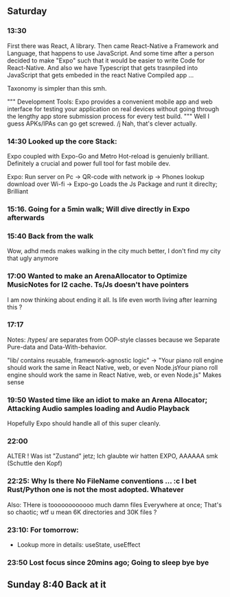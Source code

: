 ## Saturday

### 13:30

First there was React, A library. Then came React-Native a Framework and Language, that happens to use JavaScript. And some time after a person decided to make "Expo" such that it would be easier to write Code for React-Native. And also we have Typescript that gets trasnpiled into JavaScript that gets embeded in the react Native Compiled app ...

Taxonomy is simpler than this smh.

"""
Development Tools: Expo provides a convenient mobile app and web interface for testing your application on real devices without going through the lengthy app store submission process for every test build.
"""
Well I guess APKs/IPAs can go get screwed. /j
Nah, that's clever actually.


### 14:30 Looked up the core Stack:

Expo coupled with Expo-Go and Metro Hot-reload is genuienly brilliant. Definitely a crucial and power full tool for fast mobile dev.

Expo: Run server on Pc -> QR-code with network ip -> Phones lookup download over Wi-fi -> Expo-go Loads the Js Package and runt it direclty;
Brilliant


### 15:16. Going for a 5min walk; Will dive directly in Expo afterwards

### 15:40 Back from the walk

Wow, adhd meds makes walking in the city much better, I don't find my city that ugly anymore 

### 17:00 Wanted to make an ArenaAllocator to Optimize MusicNotes for l2 cache. Ts/Js doesn't have pointers

I am now thinking about ending it all. Is life even worth living after learning this ?

### 17:17

Notes: 
/types/ are separates from OOP-style classes because we Separate Pure-data and Data-With-behavior.

"lib/ contains reusable, framework-agnostic logic" -> "Your piano roll engine should work the same in React Native, web, or even Node.jsYour piano roll engine should work the same in React Native, web, or even Node.js"
Makes sense

### 19:50 Wasted time like an idiot to make an Arena Allocator; Attacking Audio samples loading and Audio Playback

Hopefully Expo should handle all of this super cleanly.

### 22:00

ALTER ! Was ist "Zustand" jetz; Ich glaubte wir hatten EXPO, AAAAAA smk (Schuttle den Kopf)

### 22:25: Why Is there No FileName conventions ... :c I bet Rust/Python one is not the most adopted. Whatever

Also: THere is toooooooooooo much damn files Everywhere at once; That's so chaotic; wtf u mean 6K directories and 30K files ?


### 23:10: For tomorrow:
- Lookup more in details: useState, useEffect

### 23:50 Lost focus since 20mins ago; Going to sleep bye bye


## Sunday 8:40 Back at it
